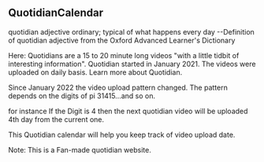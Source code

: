 ## QuotidianCalendar

quotidian
adjective
ordinary; typical of what happens every day
--Definition of quotidian adjective from the Oxford Advanced Learner's Dictionary

Here: Quotidians are a 15 to 20 minute long videos "with a little tidbit of interesting information". Quotidian started in January 2021. The videos were uploaded on daily basis. Learn more about Quotidian.

Since January 2022 the video upload pattern changed. The pattern depends on the digits of pi 31415...and so on.

for instance If the Digit is 4 then the next quotidian video will be uploaded 4th day from the current one.

This Quotidian calendar will help you keep track of video upload date.

Note: This is a Fan-made quotidian website.
